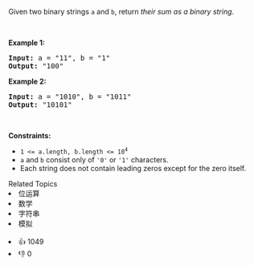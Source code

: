<p>Given two binary strings <code>a</code> and <code>b</code>, return <em>their sum as a binary string</em>.</p>

<p>&nbsp;</p> 
<p><strong class="example">Example 1:</strong></p> 
<pre><strong>Input:</strong> a = "11", b = "1"
<strong>Output:</strong> "100"
</pre>
<p><strong class="example">Example 2:</strong></p> 
<pre><strong>Input:</strong> a = "1010", b = "1011"
<strong>Output:</strong> "10101"
</pre> 
<p>&nbsp;</p> 
<p><strong>Constraints:</strong></p>

<ul> 
 <li><code>1 &lt;= a.length, b.length &lt;= 10<sup>4</sup></code></li> 
 <li><code>a</code> and <code>b</code> consist&nbsp;only of <code>'0'</code> or <code>'1'</code> characters.</li> 
 <li>Each string does not contain leading zeros except for the zero itself.</li> 
</ul>

<div><div>Related Topics</div><div><li>位运算</li><li>数学</li><li>字符串</li><li>模拟</li></div></div><br><div><li>👍 1049</li><li>👎 0</li></div>
